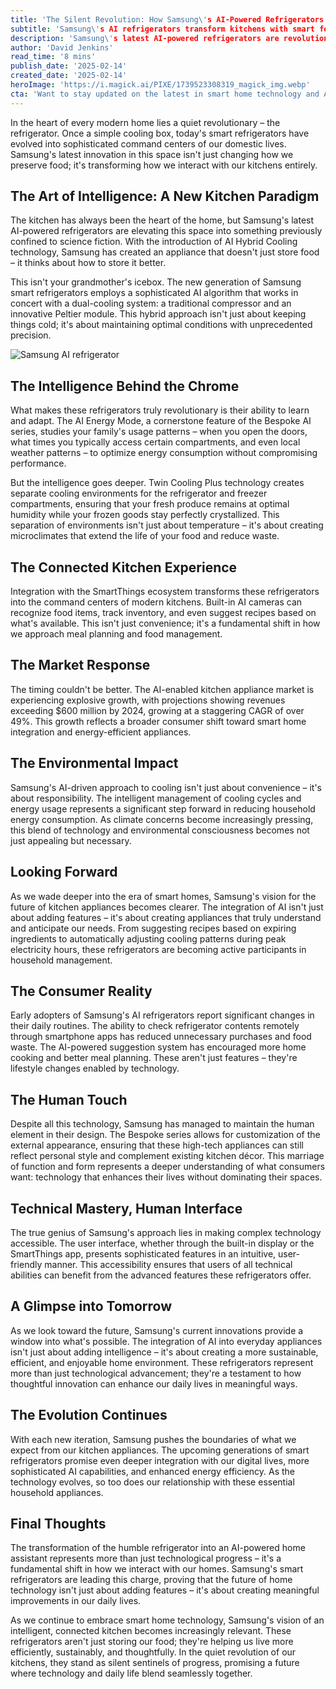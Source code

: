 ```yaml
---
title: 'The Silent Revolution: How Samsung\'s AI-Powered Refrigerators are Reshaping Modern Kitchens'
subtitle: 'Samsung\'s AI refrigerators transform kitchens with smart features and energy efficiency'
description: 'Samsung\'s latest AI-powered refrigerators are revolutionizing modern kitchens with sophisticated features like AI Hybrid Cooling technology, SmartThings integration, and intelligent energy management. These smart appliances learn usage patterns, maintain optimal storage conditions, and help reduce food waste while offering unprecedented convenience through AI-powered cameras and inventory tracking.'
author: 'David Jenkins'
read_time: '8 mins'
publish_date: '2025-02-14'
created_date: '2025-02-14'
heroImage: 'https://i.magick.ai/PIXE/1739523308319_magick_img.webp'
cta: 'Want to stay updated on the latest in smart home technology and AI innovations? Follow us on LinkedIn for exclusive insights into the future of connected living!'
---
```


In the heart of every modern home lies a quiet revolutionary – the refrigerator. Once a simple cooling box, today's smart refrigerators have evolved into sophisticated command centers of our domestic lives. Samsung's latest innovation in this space isn't just changing how we preserve food; it's transforming how we interact with our kitchens entirely.

## The Art of Intelligence: A New Kitchen Paradigm

The kitchen has always been the heart of the home, but Samsung's latest AI-powered refrigerators are elevating this space into something previously confined to science fiction. With the introduction of AI Hybrid Cooling technology, Samsung has created an appliance that doesn't just store food – it thinks about how to store it better.

This isn't your grandmother's icebox. The new generation of Samsung smart refrigerators employs a sophisticated AI algorithm that works in concert with a dual-cooling system: a traditional compressor and an innovative Peltier module. This hybrid approach isn't just about keeping things cold; it's about maintaining optimal conditions with unprecedented precision.

![Samsung AI refrigerator](https://i.magick.ai/PIXE/1739523308323_magick_img.webp)

## The Intelligence Behind the Chrome

What makes these refrigerators truly revolutionary is their ability to learn and adapt. The AI Energy Mode, a cornerstone feature of the Bespoke AI series, studies your family's usage patterns – when you open the doors, what times you typically access certain compartments, and even local weather patterns – to optimize energy consumption without compromising performance.

But the intelligence goes deeper. Twin Cooling Plus technology creates separate cooling environments for the refrigerator and freezer compartments, ensuring that your fresh produce remains at optimal humidity while your frozen goods stay perfectly crystallized. This separation of environments isn't just about temperature – it's about creating microclimates that extend the life of your food and reduce waste.

## The Connected Kitchen Experience

Integration with the SmartThings ecosystem transforms these refrigerators into the command centers of modern kitchens. Built-in AI cameras can recognize food items, track inventory, and even suggest recipes based on what's available. This isn't just convenience; it's a fundamental shift in how we approach meal planning and food management.

## The Market Response

The timing couldn't be better. The AI-enabled kitchen appliance market is experiencing explosive growth, with projections showing revenues exceeding $600 million by 2024, growing at a staggering CAGR of over 49%. This growth reflects a broader consumer shift toward smart home integration and energy-efficient appliances.

## The Environmental Impact

Samsung's AI-driven approach to cooling isn't just about convenience – it's about responsibility. The intelligent management of cooling cycles and energy usage represents a significant step forward in reducing household energy consumption. As climate concerns become increasingly pressing, this blend of technology and environmental consciousness becomes not just appealing but necessary.

## Looking Forward

As we wade deeper into the era of smart homes, Samsung's vision for the future of kitchen appliances becomes clearer. The integration of AI isn't just about adding features – it's about creating appliances that truly understand and anticipate our needs. From suggesting recipes based on expiring ingredients to automatically adjusting cooling patterns during peak electricity hours, these refrigerators are becoming active participants in household management.

## The Consumer Reality

Early adopters of Samsung's AI refrigerators report significant changes in their daily routines. The ability to check refrigerator contents remotely through smartphone apps has reduced unnecessary purchases and food waste. The AI-powered suggestion system has encouraged more home cooking and better meal planning. These aren't just features – they're lifestyle changes enabled by technology.

## The Human Touch

Despite all this technology, Samsung has managed to maintain the human element in their design. The Bespoke series allows for customization of the external appearance, ensuring that these high-tech appliances can still reflect personal style and complement existing kitchen décor. This marriage of function and form represents a deeper understanding of what consumers want: technology that enhances their lives without dominating their spaces.

## Technical Mastery, Human Interface

The true genius of Samsung's approach lies in making complex technology accessible. The user interface, whether through the built-in display or the SmartThings app, presents sophisticated features in an intuitive, user-friendly manner. This accessibility ensures that users of all technical abilities can benefit from the advanced features these refrigerators offer.

## A Glimpse into Tomorrow

As we look toward the future, Samsung's current innovations provide a window into what's possible. The integration of AI into everyday appliances isn't just about adding intelligence – it's about creating a more sustainable, efficient, and enjoyable home environment. These refrigerators represent more than just technological advancement; they're a testament to how thoughtful innovation can enhance our daily lives in meaningful ways.

## The Evolution Continues

With each new iteration, Samsung pushes the boundaries of what we expect from our kitchen appliances. The upcoming generations of smart refrigerators promise even deeper integration with our digital lives, more sophisticated AI capabilities, and enhanced energy efficiency. As the technology evolves, so too does our relationship with these essential household appliances.

## Final Thoughts

The transformation of the humble refrigerator into an AI-powered home assistant represents more than just technological progress – it's a fundamental shift in how we interact with our homes. Samsung's smart refrigerators are leading this charge, proving that the future of home technology isn't just about adding features – it's about creating meaningful improvements in our daily lives.

As we continue to embrace smart home technology, Samsung's vision of an intelligent, connected kitchen becomes increasingly relevant. These refrigerators aren't just storing our food; they're helping us live more efficiently, sustainably, and thoughtfully. In the quiet revolution of our kitchens, they stand as silent sentinels of progress, promising a future where technology and daily life blend seamlessly together.
